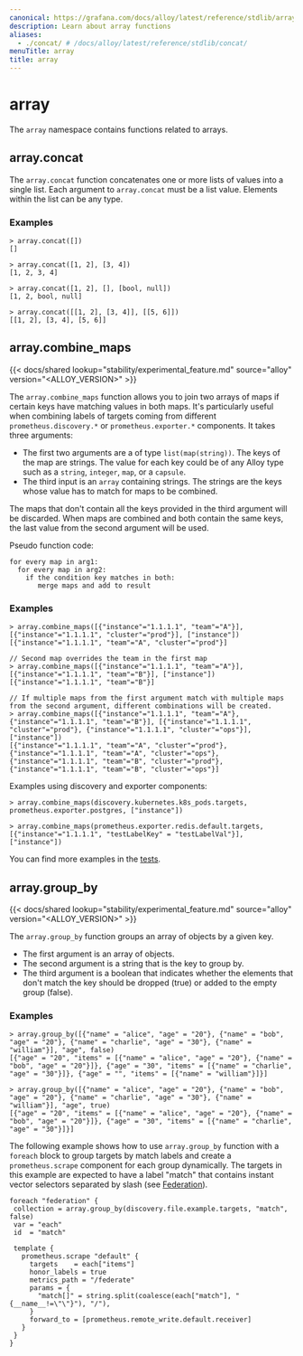 ```yaml
---
canonical: https://grafana.com/docs/alloy/latest/reference/stdlib/array/
description: Learn about array functions
aliases:
  - ./concat/ # /docs/alloy/latest/reference/stdlib/concat/
menuTitle: array
title: array
---
```


# array

The `array` namespace contains functions related to arrays.

## array.concat

The `array.concat` function concatenates one or more lists of values into a single list.
Each argument to `array.concat` must be a list value.
Elements within the list can be any type.

### Examples

```alloy
> array.concat([])
[]

> array.concat([1, 2], [3, 4])
[1, 2, 3, 4]

> array.concat([1, 2], [], [bool, null])
[1, 2, bool, null]

> array.concat([[1, 2], [3, 4]], [[5, 6]])
[[1, 2], [3, 4], [5, 6]]
```

## array.combine_maps

{{< docs/shared lookup="stability/experimental_feature.md" source="alloy" version="<ALLOY_VERSION>" >}}

The `array.combine_maps` function allows you to join two arrays of maps if certain keys have matching values in both maps. It's particularly useful when combining labels of targets coming from different `prometheus.discovery.*` or `prometheus.exporter.*` components.
It takes three arguments:

* The first two arguments are a of type `list(map(string))`. The keys of the map are strings.
  The value for each key could be of any Alloy type such as a `string`, `integer`, `map`, or a `capsule`.
* The third input is an `array` containing strings. The strings are the keys whose value has to match for maps to be combined.

The maps that don't contain all the keys provided in the third argument will be discarded. When maps are combined and both contain the same keys, the last value from the second argument will be used.

Pseudo function code:

```text
for every map in arg1:
  for every map in arg2:
    if the condition key matches in both:
       merge maps and add to result
```

### Examples

```alloy
> array.combine_maps([{"instance"="1.1.1.1", "team"="A"}], [{"instance"="1.1.1.1", "cluster"="prod"}], ["instance"])
[{"instance"="1.1.1.1", "team"="A", "cluster"="prod"}]

// Second map overrides the team in the first map
> array.combine_maps([{"instance"="1.1.1.1", "team"="A"}], [{"instance"="1.1.1.1", "team"="B"}], ["instance"])
[{"instance"="1.1.1.1", "team"="B"}]

// If multiple maps from the first argument match with multiple maps from the second argument, different combinations will be created.
> array.combine_maps([{"instance"="1.1.1.1", "team"="A"}, {"instance"="1.1.1.1", "team"="B"}], [{"instance"="1.1.1.1", "cluster"="prod"}, {"instance"="1.1.1.1", "cluster"="ops"}], ["instance"])
[{"instance"="1.1.1.1", "team"="A", "cluster"="prod"}, {"instance"="1.1.1.1", "team"="A", "cluster"="ops"}, {"instance"="1.1.1.1", "team"="B", "cluster"="prod"}, {"instance"="1.1.1.1", "team"="B", "cluster"="ops"}]
```

Examples using discovery and exporter components:

```alloy
> array.combine_maps(discovery.kubernetes.k8s_pods.targets, prometheus.exporter.postgres, ["instance"])

> array.combine_maps(prometheus.exporter.redis.default.targets, [{"instance"="1.1.1.1", "testLabelKey" = "testLabelVal"}], ["instance"])
```

You can find more examples in the [tests][].

[tests]: https://github.com/grafana/alloy/blob/main/syntax/vm/vm_stdlib_test.go
[experimental]: https://grafana.com/docs/release-life-cycle/

## array.group_by

{{< docs/shared lookup="stability/experimental_feature.md" source="alloy" version="<ALLOY_VERSION>" >}}

The `array.group_by` function groups an array of objects by a given key.

* The first argument is an array of objects.
* The second argument is a string that is the key to group by.
* The third argument is a boolean that indicates whether the elements that don't match the key should be dropped (true) or added to the empty group (false).

### Examples

```alloy
> array.group_by([{"name" = "alice", "age" = "20"}, {"name" = "bob", "age" = "20"}, {"name" = "charlie", "age" = "30"}, {"name" = "william"}], "age", false)
[{"age" = "20", "items" = [{"name" = "alice", "age" = "20"}, {"name" = "bob", "age" = "20"}]}, {"age" = "30", "items" = [{"name" = "charlie", "age" = "30"}]}, {"age" = "", "items" = [{"name" = "william"}]}]

> array.group_by([{"name" = "alice", "age" = "20"}, {"name" = "bob", "age" = "20"}, {"name" = "charlie", "age" = "30"}, {"name" = "william"}], "age", true)
[{"age" = "20", "items" = [{"name" = "alice", "age" = "20"}, {"name" = "bob", "age" = "20"}]}, {"age" = "30", "items" = [{"name" = "charlie", "age" = "30"}]}]
```

The following example shows how to use `array.group_by` function with a `foreach` block to group targets by match labels and create a `prometheus.scrape` component for each group dynamically. The targets in this example are expected to have a label "match" that contains instant vector selectors separated by slash (see [Federation][federation]).

```alloy
foreach "federation" {
 collection = array.group_by(discovery.file.example.targets, "match", false)
 var = "each"
 id  = "match"

 template {
   prometheus.scrape "default" {
     targets    = each["items"]
     honor_labels = true
     metrics_path = "/federate"
     params = {
       "match[]" = string.split(coalesce(each["match"], "{__name__!=\"\"}"), "/"),
     }
     forward_to = [prometheus.remote_write.default.receiver]
   }
 }
}
```

[federation]: https://prometheus.io/docs/prometheus/latest/federation/#configuring-federation